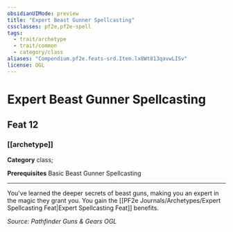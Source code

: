 ```yaml
---
obsidianUIMode: preview
title: "Expert Beast Gunner Spellcasting"
cssclasses: pf2e,pf2e-spell
tags:
  - trait/archetype
  - trait/common
  - category/class
aliases: "Compendium.pf2e.feats-srd.Item.lx8Wt813qavwLISv"
license: OGL
---
```

# Expert Beast Gunner Spellcasting
## Feat 12
### [[archetype]]

**Category** class; 



**Prerequisites** Basic Beast Gunner Spellcasting
* * *
You've learned the deeper secrets of beast guns, making you an expert in the magic they grant you. You gain the [[PF2e Journals/Archetypes/Expert Spellcasting Feat|Expert Spellcasting Feat]] benefits.

*Source: Pathfinder Guns & Gears*
*OGL*